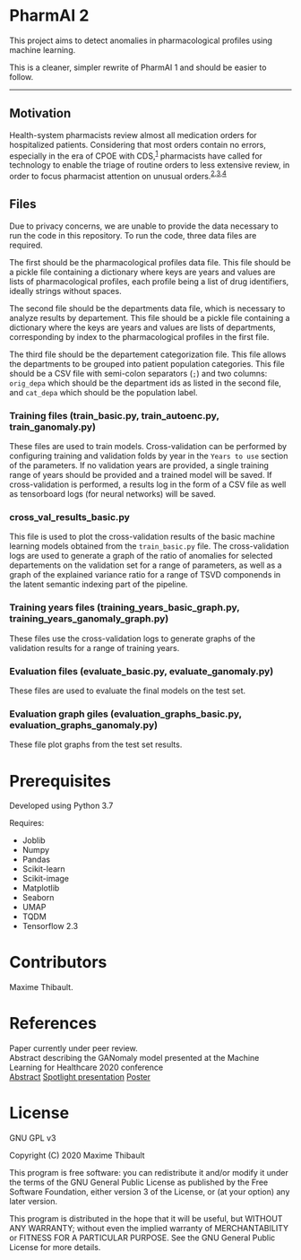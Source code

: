 # PharmAI 2

This project aims to detect anomalies in pharmacological profiles using machine learning.

This is a cleaner, simpler rewrite of PharmAI 1 and should be easier to follow.

---

## Motivation

Health-system pharmacists review almost all medication orders for hospitalized patients. Considering that most orders contain no errors, especially in the era of CPOE with CDS,<sup>[1](https://doi.org/10.2146/ajhp060617)</sup> pharmacists have called for technology to enable the triage of routine orders to less extensive review, in order to focus pharmacist attention on unusual orders.<sup>[2](https://doi.org/10.2146/ajhp070671),[3](https://doi.org/10.2146/ajhp080410),[4](https://doi.org/10.2146/ajhp090095)</sup>


## Files

Due to privacy concerns, we are unable to provide the data necessary to run the code in this repository. To run the code, three data files are required.

The first should be the pharmacological profiles data file. This file should be a pickle file containing a dictionary where keys are years and values are lists of pharmacological profiles, each profile being a list of drug identifiers, ideally strings without spaces.

The second file should be the departments data file, which is necessary to analyze results by departement. This file should be a pickle file containing a dictionary where the keys are years and values are lists of departments, corresponding by index to the pharmacological profiles in the first file.

The third file should be the departement categorization file. This file allows the departments to be grouped into patient population categories. This file should be a CSV file with semi-colon separators (`;`) and two columns: `orig_depa` which should be the department ids as listed in the second file, and `cat_depa` which should be the population label.

### Training files (train_basic.py, train_autoenc.py, train_ganomaly.py)

These files are used to train models. Cross-validation can be performed by configuring training and validation folds by year in the `Years to use` section of the parameters. If no validation years are provided, a single training range of years should be provided and a trained model will be saved. If cross-validation is performed, a results log in the form of a CSV file as well as tensorboard logs (for neural networks) will be saved.

### cross_val_results_basic.py

This file is used to plot the cross-validation results of the basic machine learning models obtained from the `train_basic.py` file. The cross-validation logs are used to generate a graph of the ratio of anomalies for selected departements on the validation set for a range of parameters, as well as a graph of the explained variance ratio for a range of TSVD componends in the latent semantic indexing part of the pipeline.

### Training years files (training_years_basic_graph.py, training_years_ganomaly_graph.py)

These files use the cross-validation logs to generate graphs of the validation results for a range of training years.

### Evaluation files (evaluate_basic.py, evaluate_ganomaly.py)

These files are used to evaluate the final models on the test set.

### Evaluation graph giles (evaluation_graphs_basic.py, evaluation_graphs_ganomaly.py)

These file plot graphs from the test set results.

# Prerequisites

Developed using Python 3.7

Requires:

- Joblib
- Numpy
- Pandas
- Scikit-learn
- Scikit-image
- Matplotlib
- Seaborn
- UMAP
- TQDM
- Tensorflow 2.3

# Contributors

Maxime Thibault.

# References

Paper currently under peer review.  
Abstract describing the GANomaly model presented at the Machine Learning for Healthcare 2020 conference  
[Abstract](https://static1.squarespace.com/static/59d5ac1780bd5ef9c396eda6/t/5f245e305efe21770a14b204/1596218928943/112CameraReadySubmission20200722+Clinical+Abstract+MLHC+2020+CAMERA+READY+FINAL.pdf)
[Spotlight presentation](https://www.youtube.com/watch?v=TNT2jOyMaYs&list=PLRqwW7v078faPwD53NgpuDhKq2j3qDgUq&index=23)
[Poster](https://bit.ly/2CWtBrq)

# License

GNU GPL v3

Copyright (C) 2020 Maxime Thibault

This program is free software: you can redistribute it and/or modify
it under the terms of the GNU General Public License as published by
the Free Software Foundation, either version 3 of the License, or
(at your option) any later version.

This program is distributed in the hope that it will be useful,
but WITHOUT ANY WARRANTY; without even the implied warranty of
MERCHANTABILITY or FITNESS FOR A PARTICULAR PURPOSE.  See the
GNU General Public License for more details.
